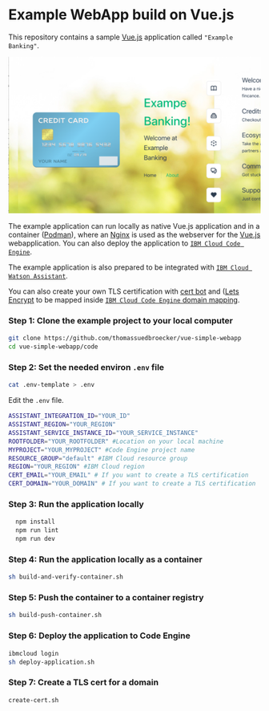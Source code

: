 # Example WebApp build on Vue.js

This repository contains a sample [Vue.js](https://vuejs.org) application called `"Example Banking"`.

![](images/simple-webapp-01.png)

The example application can run locally as native Vue.js application and in a container ([Podman](https://podman.io/)), where an [Nginx](https://www.nginx.com) is used as the webserver for the [Vue.js](https://vuejs.org) webapplication. You can also deploy the application to [`IBM Cloud Code Engine`](https://cloud.ibm.com/docs/codeengine).

The example application is also prepared to be integrated with [`IBM Cloud Watson Assistant`](https://cloud.ibm.com/catalog/services/watson-assistant#about). 

You can also create your own TLS certification with [cert bot](https://certbot.eff.org/) and ([Lets Encrypt](https://letsencrypt.org/) to be mapped inside [`IBM Cloud Code Engine` domain mapping](https://cloud.ibm.com/docs/codeengine?topic=codeengine-domain-mappings).

### Step 1: Clone the example project to your local computer

```sh
git clone https://github.com/thomassuedbroecker/vue-simple-webapp
cd vue-simple-webapp/code
```

### Step 2:  Set the needed environ `.env` file

```sh
cat .env-template > .env
```

Edit the `.env` file.

```sh
ASSISTANT_INTEGRATION_ID="YOUR_ID" 
ASSISTANT_REGION="YOUR_REGION"
ASSISTANT_SERVICE_INSTANCE_ID="YOUR_SERVICE_INSTANCE"
ROOTFOLDER="YOUR_ROOTFOLDER" #Location on your local machine
MYPROJECT="YOUR_MYPROJECT" #Code Engine project name
RESOURCE_GROUP="default" #IBM Cloud resource group
REGION="YOUR_REGION" #IBM Cloud region
CERT_EMAIL="YOUR_EMAIL" # If you want to create a TLS certification
CERT_DOMAIN="YOUR_DOMAIN" # If you want to create a TLS certification
```

### Step 3: Run the application locally

```sh
  npm install
  npm run lint
  npm run dev
```

### Step 4: Run the application locally as a container

```sh
sh build-and-verify-container.sh
```

### Step 5: Push the container to a container registry

```sh
sh build-push-container.sh
```

### Step 6: Deploy the application to Code Engine

```sh
ibmcloud login
sh deploy-application.sh
```

### Step 7: Create a TLS cert for a domain

```sh
create-cert.sh
```
